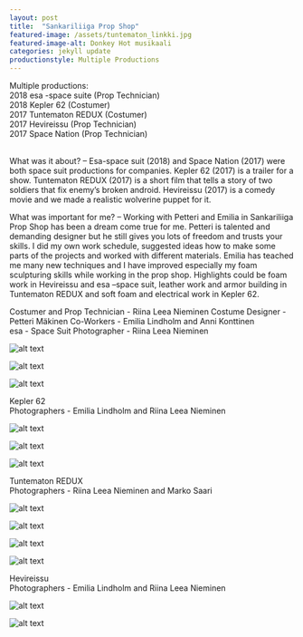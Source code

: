 ```yaml
---
layout: post
title:  "Sankariliiga Prop Shop"
featured-image: /assets/tuntematon_linkki.jpg
featured-image-alt: Donkey Hot musikaali 
categories: jekyll update
productionstyle: Multiple Productions
---
```

  Multiple productions:  
   2018 esa -space suite (Prop Technician)  
   2018 Kepler 62 (Costumer)  
   2017 Tuntematon REDUX (Costumer)  
   2017 Hevireissu (Prop Technician)  
   2017 Space Nation (Prop Technician)  
   <br/>
<p></p>
<div class="post-text-alone"> 
  What was it about? – Esa-space suit (2018) and Space Nation (2017) were both space suit productions for companies. Kepler 62 (2017) is a trailer for a show. Tuntematon REDUX (2017) is a short film that tells a story of two soldiers that fix enemy’s broken android. Hevireissu (2017) is a comedy movie and we made a realistic wolverine puppet for it. 
<p></p>
  What was important for me? – Working with Petteri and Emilia in Sankariliiga Prop Shop has been a dream come true for me. Petteri is talented and demanding designer but he still gives you lots of freedom and trusts your skills. I did my own work schedule, suggested ideas how to make some parts of the projects and worked with different materials. Emilia has teached me many new techniques and I have improved especially my foam sculpturing skills while working in the prop shop. Highlights could be foam work in Hevireissu and esa –space suit, leather work and armor building in Tuntematon REDUX and soft foam and electrical work in Kepler 62.
<p></p>
</div>
  Costumer and Prop Technician - Riina Leea Nieminen  
  Costume Designer - Petteri Mäkinen  
  Co-Workers - Emilia Lindholm and Anni Konttinen  

  <br/>
  esa - Space Suit  
  Photographer - Riina Leea Nieminen  

![alt text](/assets/projects/liiga1.jpg)

![alt text](/assets/projects/liiga2.jpg)

![alt text](/assets/projects/liiga3.jpg)

  Kepler 62  
  Photographers - Emilia Lindholm and Riina Leea Nieminen  

![alt text](/assets/projects/liiga4.jpg)

![alt text](/assets/projects/liiga5.jpg)

![alt text](/assets/projects/liiga6.jpg)

  Tuntematon REDUX  
  Photographers - Riina Leea Nieminen and Marko Saari  

![alt text](/assets/projects/liiga7.jpg)

![alt text](/assets/projects/liiga8.jpg)

![alt text](/assets/projects/liiga9.jpg)

![alt text](/assets/projects/liiga10.jpg)

  Hevireissu  
  Photographers - Emilia Lindholm and Riina Leea Nieminen  

![alt text](/assets/projects/liiga11.jpg)

![alt text](/assets/projects/liiga12.jpg)